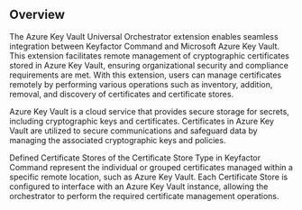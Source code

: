 ## Overview

The Azure Key Vault Universal Orchestrator extension enables seamless integration between Keyfactor Command and Microsoft Azure Key Vault. This extension facilitates remote management of cryptographic certificates stored in Azure Key Vault, ensuring organizational security and compliance requirements are met. With this extension, users can manage certificates remotely by performing various operations such as inventory, addition, removal, and discovery of certificates and certificate stores.

Azure Key Vault is a cloud service that provides secure storage for secrets, including cryptographic keys and certificates. Certificates in Azure Key Vault are utilized to secure communications and safeguard data by managing the associated cryptographic keys and policies.

Defined Certificate Stores of the Certificate Store Type in Keyfactor Command represent the individual or grouped certificates managed within a specific remote location, such as Azure Key Vault. Each Certificate Store is configured to interface with an Azure Key Vault instance, allowing the orchestrator to perform the required certificate management operations.

